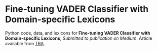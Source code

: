 # Fine-tuning VADER Classifier with Domain-specific Lexicons
Python code, data, and lexicons for **Fine-tuning VADER Classifier with Domain-specific Lexicons**, *Submitted to publication on Medium*.
Article available from [TBA](TBA).
